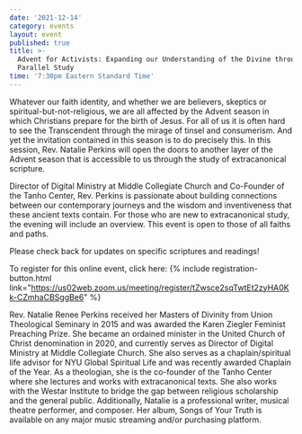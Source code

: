 ```yaml
---
date: '2021-12-14'
category: events
layout: event
published: true
title: >-
  Advent for Activists: Expanding our Understanding of the Divine through
  Parallel Study
time: '7:30pm Eastern Standard Time'
---
```

Whatever our faith identity, and whether we are believers, skeptics or spiritual-but-not-religious, we are all affected by the Advent season in which Christians prepare for the birth of Jesus. For all of us it is often hard to see the Transcendent through the mirage of tinsel and consumerism. And yet the invitation contained in this season is to do precisely this. In this session, Rev. Natalie Perkins will open the doors to another layer of the Advent season that is accessible to us through the study of extracanonical scripture.

Director of Digital Ministry at Middle Collegiate Church and Co-Founder of the Tanho Center, Rev. Perkins is passionate about building connections between our contemporary journeys and the wisdom and inventiveness that these ancient texts contain. For those who are new to extracanonical study, the evening will include an overview. This event is open to those of all faiths and paths.

Please check back for updates on specific scriptures and readings!

To register for this online event, click here: 
{% include registration-button.html link="https://us02web.zoom.us/meeting/register/tZwsce2sqTwtEt2zyHA0Kk-CZmhaCBSggBe6" %}

Rev. Natalie Renee Perkins received her Masters of Divinity from Union Theological Seminary in 2015 and was awarded the Karen Ziegler Feminist Preaching Prize. She became an ordained minister in the United Church of Christ denomination in 2020, and currently serves as Director of Digital Ministry at Middle Collegiate Church. She also serves as a chaplain/spiritual life advisor for NYU Global Spiritual Life and was recently awarded Chaplain of the Year. As a theologian, she is the co-founder of the Tanho Center where she lectures and works with extracanonical texts. She also works with the Westar Institute to bridge the gap between religious scholarship and the general public. Additionally, Natalie is a professional writer, musical theatre performer, and composer. Her album, Songs of Your Truth is available on any major music streaming and/or purchasing platform.

